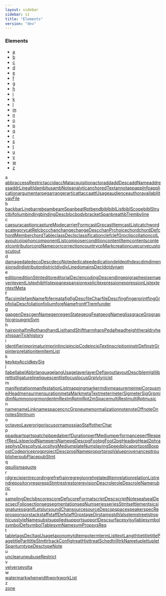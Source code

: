 ```yaml
---
layout: sidebar
sidebar: s1
title: "Elements"
version: "dev"
---
```

<div class="specPage overview">
   <h3>Elements</h3>
   <div class="letterSelection">
      <ul class="pagination">
         <li class="page-item"><a href="#letterFacet_a">a</a></li>
         <li class="page-item"><a href="#letterFacet_b">b</a></li>
         <li class="page-item"><a href="#letterFacet_c">c</a></li>
         <li class="page-item"><a href="#letterFacet_d">d</a></li>
         <li class="page-item"><a href="#letterFacet_e">e</a></li>
         <li class="page-item"><a href="#letterFacet_f">f</a></li>
         <li class="page-item"><a href="#letterFacet_g">g</a></li>
         <li class="page-item"><a href="#letterFacet_h">h</a></li>
         <li class="page-item"><a href="#letterFacet_i">i</a></li>
         <li class="page-item"><a href="#letterFacet_k">k</a></li>
         <li class="page-item"><a href="#letterFacet_l">l</a></li>
         <li class="page-item"><a href="#letterFacet_m">m</a></li>
         <li class="page-item"><a href="#letterFacet_n">n</a></li>
         <li class="page-item"><a href="#letterFacet_o">o</a></li>
         <li class="page-item"><a href="#letterFacet_p">p</a></li>
         <li class="page-item"><a href="#letterFacet_q">q</a></li>
         <li class="page-item"><a href="#letterFacet_r">r</a></li>
         <li class="page-item"><a href="#letterFacet_s">s</a></li>
         <li class="page-item"><a href="#letterFacet_t">t</a></li>
         <li class="page-item"><a href="#letterFacet_u">u</a></li>
         <li class="page-item"><a href="#letterFacet_v">v</a></li>
         <li class="page-item"><a href="#letterFacet_w">w</a></li>
         <li class="page-item"><a href="#letterFacet_z">z</a></li>
      </ul>
   </div>
   <div class="facet letter overview" id="letterFacet_a">
      <div class="label">a</div>
      <div class="statement compact list"><a class="overviewLink element" data-initial="a" data-ident="abbr" href="{{ site.baseurl }}/{{ page.version }}/elements/abbr.html">abbr</a><a class="overviewLink element" data-initial="a" data-ident="accessRestrict" href="{{ site.baseurl }}/{{ page.version }}/elements/accessrestrict.html">accessRestrict</a><a class="overviewLink element" data-initial="a" data-ident="accid" href="{{ site.baseurl }}/{{ page.version }}/elements/accid.html">accid</a><a class="overviewLink element" data-initial="a" data-ident="accMat" href="{{ site.baseurl }}/{{ page.version }}/elements/accmat.html">accMat</a><a class="overviewLink element" data-initial="a" data-ident="acquisition" href="{{ site.baseurl }}/{{ page.version }}/elements/acquisition.html">acquisition</a><a class="overviewLink element" data-initial="a" data-ident="actor" href="{{ site.baseurl }}/{{ page.version }}/elements/actor.html">actor</a><a class="overviewLink element" data-initial="a" data-ident="add" href="{{ site.baseurl }}/{{ page.version }}/elements/add.html">add</a><a class="overviewLink element" data-initial="a" data-ident="addDesc" href="{{ site.baseurl }}/{{ page.version }}/elements/adddesc.html">addDesc</a><a class="overviewLink element" data-initial="a" data-ident="addName" href="{{ site.baseurl }}/{{ page.version }}/elements/addname.html">addName</a><a class="overviewLink element" data-initial="a" data-ident="address" href="{{ site.baseurl }}/{{ page.version }}/elements/address.html">address</a><a class="overviewLink element" data-initial="a" data-ident="addrLine" href="{{ site.baseurl }}/{{ page.version }}/elements/addrline.html">addrLine</a><a class="overviewLink element" data-initial="a" data-ident="altId" href="{{ site.baseurl }}/{{ page.version }}/elements/altid.html">altId</a><a class="overviewLink element" data-initial="a" data-ident="ambitus" href="{{ site.baseurl }}/{{ page.version }}/elements/ambitus.html">ambitus</a><a class="overviewLink element" data-initial="a" data-ident="ambNote" href="{{ site.baseurl }}/{{ page.version }}/elements/ambnote.html">ambNote</a><a class="overviewLink element" data-initial="a" data-ident="analytic" href="{{ site.baseurl }}/{{ page.version }}/elements/analytic.html">analytic</a><a class="overviewLink element" data-initial="a" data-ident="anchoredText" href="{{ site.baseurl }}/{{ page.version }}/elements/anchoredtext.html">anchoredText</a><a class="overviewLink element" data-initial="a" data-ident="annot" href="{{ site.baseurl }}/{{ page.version }}/elements/annot.html">annot</a><a class="overviewLink element" data-initial="a" data-ident="app" href="{{ site.baseurl }}/{{ page.version }}/elements/app.html">app</a><a class="overviewLink element" data-initial="a" data-ident="appInfo" href="{{ site.baseurl }}/{{ page.version }}/elements/appinfo.html">appInfo</a><a class="overviewLink element" data-initial="a" data-ident="application" href="{{ site.baseurl }}/{{ page.version }}/elements/application.html">application</a><a class="overviewLink element" data-initial="a" data-ident="argument" href="{{ site.baseurl }}/{{ page.version }}/elements/argument.html">argument</a><a class="overviewLink element" data-initial="a" data-ident="arpeg" href="{{ site.baseurl }}/{{ page.version }}/elements/arpeg.html">arpeg</a><a class="overviewLink element" data-initial="a" data-ident="arranger" href="{{ site.baseurl }}/{{ page.version }}/elements/arranger.html">arranger</a><a class="overviewLink element" data-initial="a" data-ident="artic" href="{{ site.baseurl }}/{{ page.version }}/elements/artic.html">artic</a><a class="overviewLink element" data-initial="a" data-ident="attacca" href="{{ site.baseurl }}/{{ page.version }}/elements/attacca.html">attacca</a><a class="overviewLink element" data-initial="a" data-ident="attUsage" href="{{ site.baseurl }}/{{ page.version }}/elements/attusage.html">attUsage</a><a class="overviewLink element" data-initial="a" data-ident="audience" href="{{ site.baseurl }}/{{ page.version }}/elements/audience.html">audience</a><a class="overviewLink element" data-initial="a" data-ident="author" href="{{ site.baseurl }}/{{ page.version }}/elements/author.html">author</a><a class="overviewLink element" data-initial="a" data-ident="availability" href="{{ site.baseurl }}/{{ page.version }}/elements/availability.html">availability</a><a class="overviewLink element" data-initial="a" data-ident="avFile" href="{{ site.baseurl }}/{{ page.version }}/elements/avfile.html">avFile</a></div>
   </div>
   <div class="facet letter overview" id="letterFacet_b">
      <div class="label">b</div>
      <div class="statement compact list"><a class="overviewLink element" data-initial="b" data-ident="back" href="{{ site.baseurl }}/{{ page.version }}/elements/back.html">back</a><a class="overviewLink element" data-initial="b" data-ident="barLine" href="{{ site.baseurl }}/{{ page.version }}/elements/barline.html">barLine</a><a class="overviewLink element" data-initial="b" data-ident="barre" href="{{ site.baseurl }}/{{ page.version }}/elements/barre.html">barre</a><a class="overviewLink element" data-initial="b" data-ident="beam" href="{{ site.baseurl }}/{{ page.version }}/elements/beam.html">beam</a><a class="overviewLink element" data-initial="b" data-ident="beamSpan" href="{{ site.baseurl }}/{{ page.version }}/elements/beamspan.html">beamSpan</a><a class="overviewLink element" data-initial="b" data-ident="beatRpt" href="{{ site.baseurl }}/{{ page.version }}/elements/beatrpt.html">beatRpt</a><a class="overviewLink element" data-initial="b" data-ident="bend" href="{{ site.baseurl }}/{{ page.version }}/elements/bend.html">bend</a><a class="overviewLink element" data-initial="b" data-ident="bibl" href="{{ site.baseurl }}/{{ page.version }}/elements/bibl.html">bibl</a><a class="overviewLink element" data-initial="b" data-ident="biblList" href="{{ site.baseurl }}/{{ page.version }}/elements/bibllist.html">biblList</a><a class="overviewLink element" data-initial="b" data-ident="biblScope" href="{{ site.baseurl }}/{{ page.version }}/elements/biblscope.html">biblScope</a><a class="overviewLink element" data-initial="b" data-ident="biblStruct" href="{{ site.baseurl }}/{{ page.version }}/elements/biblstruct.html">biblStruct</a><a class="overviewLink element" data-initial="b" data-ident="bifolium" href="{{ site.baseurl }}/{{ page.version }}/elements/bifolium.html">bifolium</a><a class="overviewLink element" data-initial="b" data-ident="binding" href="{{ site.baseurl }}/{{ page.version }}/elements/binding.html">binding</a><a class="overviewLink element" data-initial="b" data-ident="bindingDesc" href="{{ site.baseurl }}/{{ page.version }}/elements/bindingdesc.html">bindingDesc</a><a class="overviewLink element" data-initial="b" data-ident="bloc" href="{{ site.baseurl }}/{{ page.version }}/elements/bloc.html">bloc</a><a class="overviewLink element" data-initial="b" data-ident="body" href="{{ site.baseurl }}/{{ page.version }}/elements/body.html">body</a><a class="overviewLink element" data-initial="b" data-ident="bracketSpan" href="{{ site.baseurl }}/{{ page.version }}/elements/bracketspan.html">bracketSpan</a><a class="overviewLink element" data-initial="b" data-ident="breath" href="{{ site.baseurl }}/{{ page.version }}/elements/breath.html">breath</a><a class="overviewLink element" data-initial="b" data-ident="bTrem" href="{{ site.baseurl }}/{{ page.version }}/elements/btrem.html">bTrem</a><a class="overviewLink element" data-initial="b" data-ident="byline" href="{{ site.baseurl }}/{{ page.version }}/elements/byline.html">byline</a></div>
   </div>
   <div class="facet letter overview" id="letterFacet_c">
      <div class="label">c</div>
      <div class="statement compact list"><a class="overviewLink element" data-initial="c" data-ident="caesura" href="{{ site.baseurl }}/{{ page.version }}/elements/caesura.html">caesura</a><a class="overviewLink element" data-initial="c" data-ident="caption" href="{{ site.baseurl }}/{{ page.version }}/elements/caption.html">caption</a><a class="overviewLink element" data-initial="c" data-ident="captureMode" href="{{ site.baseurl }}/{{ page.version }}/elements/capturemode.html">captureMode</a><a class="overviewLink element" data-initial="c" data-ident="carrierForm" href="{{ site.baseurl }}/{{ page.version }}/elements/carrierform.html">carrierForm</a><a class="overviewLink element" data-initial="c" data-ident="castGrp" href="{{ site.baseurl }}/{{ page.version }}/elements/castgrp.html">castGrp</a><a class="overviewLink element" data-initial="c" data-ident="castItem" href="{{ site.baseurl }}/{{ page.version }}/elements/castitem.html">castItem</a><a class="overviewLink element" data-initial="c" data-ident="castList" href="{{ site.baseurl }}/{{ page.version }}/elements/castlist.html">castList</a><a class="overviewLink element" data-initial="c" data-ident="catchwords" href="{{ site.baseurl }}/{{ page.version }}/elements/catchwords.html">catchwords</a><a class="overviewLink element" data-initial="c" data-ident="category" href="{{ site.baseurl }}/{{ page.version }}/elements/category.html">category</a><a class="overviewLink element" data-initial="c" data-ident="catRel" href="{{ site.baseurl }}/{{ page.version }}/elements/catrel.html">catRel</a><a class="overviewLink element" data-initial="c" data-ident="cb" href="{{ site.baseurl }}/{{ page.version }}/elements/cb.html">cb</a><a class="overviewLink element" data-initial="c" data-ident="cc" href="{{ site.baseurl }}/{{ page.version }}/elements/cc.html">cc</a><a class="overviewLink element" data-initial="c" data-ident="chan" href="{{ site.baseurl }}/{{ page.version }}/elements/chan.html">chan</a><a class="overviewLink element" data-initial="c" data-ident="change" href="{{ site.baseurl }}/{{ page.version }}/elements/change.html">change</a><a class="overviewLink element" data-initial="c" data-ident="changeDesc" href="{{ site.baseurl }}/{{ page.version }}/elements/changedesc.html">changeDesc</a><a class="overviewLink element" data-initial="c" data-ident="chanPr" href="{{ site.baseurl }}/{{ page.version }}/elements/chanpr.html">chanPr</a><a class="overviewLink element" data-initial="c" data-ident="choice" href="{{ site.baseurl }}/{{ page.version }}/elements/choice.html">choice</a><a class="overviewLink element" data-initial="c" data-ident="chord" href="{{ site.baseurl }}/{{ page.version }}/elements/chord.html">chord</a><a class="overviewLink element" data-initial="c" data-ident="chordDef" href="{{ site.baseurl }}/{{ page.version }}/elements/chorddef.html">chordDef</a><a class="overviewLink element" data-initial="c" data-ident="chordMember" href="{{ site.baseurl }}/{{ page.version }}/elements/chordmember.html">chordMember</a><a class="overviewLink element" data-initial="c" data-ident="chordTable" href="{{ site.baseurl }}/{{ page.version }}/elements/chordtable.html">chordTable</a><a class="overviewLink element" data-initial="c" data-ident="classDecls" href="{{ site.baseurl }}/{{ page.version }}/elements/classdecls.html">classDecls</a><a class="overviewLink element" data-initial="c" data-ident="classification" href="{{ site.baseurl }}/{{ page.version }}/elements/classification.html">classification</a><a class="overviewLink element" data-initial="c" data-ident="clef" href="{{ site.baseurl }}/{{ page.version }}/elements/clef.html">clef</a><a class="overviewLink element" data-initial="c" data-ident="clefGrp" href="{{ site.baseurl }}/{{ page.version }}/elements/clefgrp.html">clefGrp</a><a class="overviewLink element" data-initial="c" data-ident="clip" href="{{ site.baseurl }}/{{ page.version }}/elements/clip.html">clip</a><a class="overviewLink element" data-initial="c" data-ident="collation" href="{{ site.baseurl }}/{{ page.version }}/elements/collation.html">collation</a><a class="overviewLink element" data-initial="c" data-ident="colLayout" href="{{ site.baseurl }}/{{ page.version }}/elements/collayout.html">colLayout</a><a class="overviewLink element" data-initial="c" data-ident="colophon" href="{{ site.baseurl }}/{{ page.version }}/elements/colophon.html">colophon</a><a class="overviewLink element" data-initial="c" data-ident="componentList" href="{{ site.baseurl }}/{{ page.version }}/elements/componentlist.html">componentList</a><a class="overviewLink element" data-initial="c" data-ident="composer" href="{{ site.baseurl }}/{{ page.version }}/elements/composer.html">composer</a><a class="overviewLink element" data-initial="c" data-ident="condition" href="{{ site.baseurl }}/{{ page.version }}/elements/condition.html">condition</a><a class="overviewLink element" data-initial="c" data-ident="contentItem" href="{{ site.baseurl }}/{{ page.version }}/elements/contentitem.html">contentItem</a><a class="overviewLink element" data-initial="c" data-ident="contents" href="{{ site.baseurl }}/{{ page.version }}/elements/contents.html">contents</a><a class="overviewLink element" data-initial="c" data-ident="context" href="{{ site.baseurl }}/{{ page.version }}/elements/context.html">context</a><a class="overviewLink element" data-initial="c" data-ident="contributor" href="{{ site.baseurl }}/{{ page.version }}/elements/contributor.html">contributor</a><a class="overviewLink element" data-initial="c" data-ident="corpName" href="{{ site.baseurl }}/{{ page.version }}/elements/corpname.html">corpName</a><a class="overviewLink element" data-initial="c" data-ident="corr" href="{{ site.baseurl }}/{{ page.version }}/elements/corr.html">corr</a><a class="overviewLink element" data-initial="c" data-ident="correction" href="{{ site.baseurl }}/{{ page.version }}/elements/correction.html">correction</a><a class="overviewLink element" data-initial="c" data-ident="country" href="{{ site.baseurl }}/{{ page.version }}/elements/country.html">country</a><a class="overviewLink element" data-initial="c" data-ident="cpMark" href="{{ site.baseurl }}/{{ page.version }}/elements/cpmark.html">cpMark</a><a class="overviewLink element" data-initial="c" data-ident="creation" href="{{ site.baseurl }}/{{ page.version }}/elements/creation.html">creation</a><a class="overviewLink element" data-initial="c" data-ident="cue" href="{{ site.baseurl }}/{{ page.version }}/elements/cue.html">cue</a><a class="overviewLink element" data-initial="c" data-ident="curve" href="{{ site.baseurl }}/{{ page.version }}/elements/curve.html">curve</a><a class="overviewLink element" data-initial="c" data-ident="custos" href="{{ site.baseurl }}/{{ page.version }}/elements/custos.html">custos</a><a class="overviewLink element" data-initial="c" data-ident="cutout" href="{{ site.baseurl }}/{{ page.version }}/elements/cutout.html">cutout</a></div>
   </div>
   <div class="facet letter overview" id="letterFacet_d">
      <div class="label">d</div>
      <div class="statement compact list"><a class="overviewLink element" data-initial="d" data-ident="damage" href="{{ site.baseurl }}/{{ page.version }}/elements/damage.html">damage</a><a class="overviewLink element" data-initial="d" data-ident="date" href="{{ site.baseurl }}/{{ page.version }}/elements/date.html">date</a><a class="overviewLink element" data-initial="d" data-ident="decoDesc" href="{{ site.baseurl }}/{{ page.version }}/elements/decodesc.html">decoDesc</a><a class="overviewLink element" data-initial="d" data-ident="decoNote" href="{{ site.baseurl }}/{{ page.version }}/elements/deconote.html">decoNote</a><a class="overviewLink element" data-initial="d" data-ident="dedicatee" href="{{ site.baseurl }}/{{ page.version }}/elements/dedicatee.html">dedicatee</a><a class="overviewLink element" data-initial="d" data-ident="dedication" href="{{ site.baseurl }}/{{ page.version }}/elements/dedication.html">dedication</a><a class="overviewLink element" data-initial="d" data-ident="del" href="{{ site.baseurl }}/{{ page.version }}/elements/del.html">del</a><a class="overviewLink element" data-initial="d" data-ident="depth" href="{{ site.baseurl }}/{{ page.version }}/elements/depth.html">depth</a><a class="overviewLink element" data-initial="d" data-ident="desc" href="{{ site.baseurl }}/{{ page.version }}/elements/desc.html">desc</a><a class="overviewLink element" data-initial="d" data-ident="dim" href="{{ site.baseurl }}/{{ page.version }}/elements/dim.html">dim</a><a class="overviewLink element" data-initial="d" data-ident="dimensions" href="{{ site.baseurl }}/{{ page.version }}/elements/dimensions.html">dimensions</a><a class="overviewLink element" data-initial="d" data-ident="dir" href="{{ site.baseurl }}/{{ page.version }}/elements/dir.html">dir</a><a class="overviewLink element" data-initial="d" data-ident="distributor" href="{{ site.baseurl }}/{{ page.version }}/elements/distributor.html">distributor</a><a class="overviewLink element" data-initial="d" data-ident="district" href="{{ site.baseurl }}/{{ page.version }}/elements/district.html">district</a><a class="overviewLink element" data-initial="d" data-ident="div" href="{{ site.baseurl }}/{{ page.version }}/elements/div.html">div</a><a class="overviewLink element" data-initial="d" data-ident="divLine" href="{{ site.baseurl }}/{{ page.version }}/elements/divline.html">divLine</a><a class="overviewLink element" data-initial="d" data-ident="domainsDecl" href="{{ site.baseurl }}/{{ page.version }}/elements/domainsdecl.html">domainsDecl</a><a class="overviewLink element" data-initial="d" data-ident="dot" href="{{ site.baseurl }}/{{ page.version }}/elements/dot.html">dot</a><a class="overviewLink element" data-initial="d" data-ident="dynam" href="{{ site.baseurl }}/{{ page.version }}/elements/dynam.html">dynam</a></div>
   </div>
   <div class="facet letter overview" id="letterFacet_e">
      <div class="label">e</div>
      <div class="statement compact list"><a class="overviewLink element" data-initial="e" data-ident="edition" href="{{ site.baseurl }}/{{ page.version }}/elements/edition.html">edition</a><a class="overviewLink element" data-initial="e" data-ident="editionStmt" href="{{ site.baseurl }}/{{ page.version }}/elements/editionstmt.html">editionStmt</a><a class="overviewLink element" data-initial="e" data-ident="editor" href="{{ site.baseurl }}/{{ page.version }}/elements/editor.html">editor</a><a class="overviewLink element" data-initial="e" data-ident="editorialDecl" href="{{ site.baseurl }}/{{ page.version }}/elements/editorialdecl.html">editorialDecl</a><a class="overviewLink element" data-initial="e" data-ident="encodingDesc" href="{{ site.baseurl }}/{{ page.version }}/elements/encodingdesc.html">encodingDesc</a><a class="overviewLink element" data-initial="e" data-ident="ending" href="{{ site.baseurl }}/{{ page.version }}/elements/ending.html">ending</a><a class="overviewLink element" data-initial="e" data-ident="epigraph" href="{{ site.baseurl }}/{{ page.version }}/elements/epigraph.html">epigraph</a><a class="overviewLink element" data-initial="e" data-ident="episema" href="{{ site.baseurl }}/{{ page.version }}/elements/episema.html">episema</a><a class="overviewLink element" data-initial="e" data-ident="event" href="{{ site.baseurl }}/{{ page.version }}/elements/event.html">event</a><a class="overviewLink element" data-initial="e" data-ident="eventList" href="{{ site.baseurl }}/{{ page.version }}/elements/eventlist.html">eventList</a><a class="overviewLink element" data-initial="e" data-ident="exhibHist" href="{{ site.baseurl }}/{{ page.version }}/elements/exhibhist.html">exhibHist</a><a class="overviewLink element" data-initial="e" data-ident="expan" href="{{ site.baseurl }}/{{ page.version }}/elements/expan.html">expan</a><a class="overviewLink element" data-initial="e" data-ident="expansion" href="{{ site.baseurl }}/{{ page.version }}/elements/expansion.html">expansion</a><a class="overviewLink element" data-initial="e" data-ident="explicit" href="{{ site.baseurl }}/{{ page.version }}/elements/explicit.html">explicit</a><a class="overviewLink element" data-initial="e" data-ident="expression" href="{{ site.baseurl }}/{{ page.version }}/elements/expression.html">expression</a><a class="overviewLink element" data-initial="e" data-ident="expressionList" href="{{ site.baseurl }}/{{ page.version }}/elements/expressionlist.html">expressionList</a><a class="overviewLink element" data-initial="e" data-ident="extent" href="{{ site.baseurl }}/{{ page.version }}/elements/extent.html">extent</a><a class="overviewLink element" data-initial="e" data-ident="extMeta" href="{{ site.baseurl }}/{{ page.version }}/elements/extmeta.html">extMeta</a></div>
   </div>
   <div class="facet letter overview" id="letterFacet_f">
      <div class="label">f</div>
      <div class="statement compact list"><a class="overviewLink element" data-initial="f" data-ident="f" href="{{ site.baseurl }}/{{ page.version }}/elements/f.html">f</a><a class="overviewLink element" data-initial="f" data-ident="facsimile" href="{{ site.baseurl }}/{{ page.version }}/elements/facsimile.html">facsimile</a><a class="overviewLink element" data-initial="f" data-ident="famName" href="{{ site.baseurl }}/{{ page.version }}/elements/famname.html">famName</a><a class="overviewLink element" data-initial="f" data-ident="fb" href="{{ site.baseurl }}/{{ page.version }}/elements/fb.html">fb</a><a class="overviewLink element" data-initial="f" data-ident="fermata" href="{{ site.baseurl }}/{{ page.version }}/elements/fermata.html">fermata</a><a class="overviewLink element" data-initial="f" data-ident="fig" href="{{ site.baseurl }}/{{ page.version }}/elements/fig.html">fig</a><a class="overviewLink element" data-initial="f" data-ident="figDesc" href="{{ site.baseurl }}/{{ page.version }}/elements/figdesc.html">figDesc</a><a class="overviewLink element" data-initial="f" data-ident="fileChar" href="{{ site.baseurl }}/{{ page.version }}/elements/filechar.html">fileChar</a><a class="overviewLink element" data-initial="f" data-ident="fileDesc" href="{{ site.baseurl }}/{{ page.version }}/elements/filedesc.html">fileDesc</a><a class="overviewLink element" data-initial="f" data-ident="fing" href="{{ site.baseurl }}/{{ page.version }}/elements/fing.html">fing</a><a class="overviewLink element" data-initial="f" data-ident="fingerprint" href="{{ site.baseurl }}/{{ page.version }}/elements/fingerprint.html">fingerprint</a><a class="overviewLink element" data-initial="f" data-ident="fingGrp" href="{{ site.baseurl }}/{{ page.version }}/elements/finggrp.html">fingGrp</a><a class="overviewLink element" data-initial="f" data-ident="foliaDesc" href="{{ site.baseurl }}/{{ page.version }}/elements/foliadesc.html">foliaDesc</a><a class="overviewLink element" data-initial="f" data-ident="foliation" href="{{ site.baseurl }}/{{ page.version }}/elements/foliation.html">foliation</a><a class="overviewLink element" data-initial="f" data-ident="folium" href="{{ site.baseurl }}/{{ page.version }}/elements/folium.html">folium</a><a class="overviewLink element" data-initial="f" data-ident="foreName" href="{{ site.baseurl }}/{{ page.version }}/elements/forename.html">foreName</a><a class="overviewLink element" data-initial="f" data-ident="front" href="{{ site.baseurl }}/{{ page.version }}/elements/front.html">front</a><a class="overviewLink element" data-initial="f" data-ident="fTrem" href="{{ site.baseurl }}/{{ page.version }}/elements/ftrem.html">fTrem</a><a class="overviewLink element" data-initial="f" data-ident="funder" href="{{ site.baseurl }}/{{ page.version }}/elements/funder.html">funder</a></div>
   </div>
   <div class="facet letter overview" id="letterFacet_g">
      <div class="label">g</div>
      <div class="statement compact list"><a class="overviewLink element" data-initial="g" data-ident="gap" href="{{ site.baseurl }}/{{ page.version }}/elements/gap.html">gap</a><a class="overviewLink element" data-initial="g" data-ident="genDesc" href="{{ site.baseurl }}/{{ page.version }}/elements/gendesc.html">genDesc</a><a class="overviewLink element" data-initial="g" data-ident="genName" href="{{ site.baseurl }}/{{ page.version }}/elements/genname.html">genName</a><a class="overviewLink element" data-initial="g" data-ident="genre" href="{{ site.baseurl }}/{{ page.version }}/elements/genre.html">genre</a><a class="overviewLink element" data-initial="g" data-ident="genState" href="{{ site.baseurl }}/{{ page.version }}/elements/genstate.html">genState</a><a class="overviewLink element" data-initial="g" data-ident="geogFeat" href="{{ site.baseurl }}/{{ page.version }}/elements/geogfeat.html">geogFeat</a><a class="overviewLink element" data-initial="g" data-ident="geogName" href="{{ site.baseurl }}/{{ page.version }}/elements/geogname.html">geogName</a><a class="overviewLink element" data-initial="g" data-ident="gliss" href="{{ site.baseurl }}/{{ page.version }}/elements/gliss.html">gliss</a><a class="overviewLink element" data-initial="g" data-ident="graceGrp" href="{{ site.baseurl }}/{{ page.version }}/elements/gracegrp.html">graceGrp</a><a class="overviewLink element" data-initial="g" data-ident="graphic" href="{{ site.baseurl }}/{{ page.version }}/elements/graphic.html">graphic</a><a class="overviewLink element" data-initial="g" data-ident="group" href="{{ site.baseurl }}/{{ page.version }}/elements/group.html">group</a><a class="overviewLink element" data-initial="g" data-ident="grpSym" href="{{ site.baseurl }}/{{ page.version }}/elements/grpsym.html">grpSym</a></div>
   </div>
   <div class="facet letter overview" id="letterFacet_h">
      <div class="label">h</div>
      <div class="statement compact list"><a class="overviewLink element" data-initial="h" data-ident="hairpin" href="{{ site.baseurl }}/{{ page.version }}/elements/hairpin.html">hairpin</a><a class="overviewLink element" data-initial="h" data-ident="halfmRpt" href="{{ site.baseurl }}/{{ page.version }}/elements/halfmrpt.html">halfmRpt</a><a class="overviewLink element" data-initial="h" data-ident="hand" href="{{ site.baseurl }}/{{ page.version }}/elements/hand.html">hand</a><a class="overviewLink element" data-initial="h" data-ident="handList" href="{{ site.baseurl }}/{{ page.version }}/elements/handlist.html">handList</a><a class="overviewLink element" data-initial="h" data-ident="handShift" href="{{ site.baseurl }}/{{ page.version }}/elements/handshift.html">handShift</a><a class="overviewLink element" data-initial="h" data-ident="harm" href="{{ site.baseurl }}/{{ page.version }}/elements/harm.html">harm</a><a class="overviewLink element" data-initial="h" data-ident="harpPedal" href="{{ site.baseurl }}/{{ page.version }}/elements/harppedal.html">harpPedal</a><a class="overviewLink element" data-initial="h" data-ident="head" href="{{ site.baseurl }}/{{ page.version }}/elements/head.html">head</a><a class="overviewLink element" data-initial="h" data-ident="height" href="{{ site.baseurl }}/{{ page.version }}/elements/height.html">height</a><a class="overviewLink element" data-initial="h" data-ident="heraldry" href="{{ site.baseurl }}/{{ page.version }}/elements/heraldry.html">heraldry</a><a class="overviewLink element" data-initial="h" data-ident="hex" href="{{ site.baseurl }}/{{ page.version }}/elements/hex.html">hex</a><a class="overviewLink element" data-initial="h" data-ident="hispanTick" href="{{ site.baseurl }}/{{ page.version }}/elements/hispantick.html">hispanTick</a><a class="overviewLink element" data-initial="h" data-ident="history" href="{{ site.baseurl }}/{{ page.version }}/elements/history.html">history</a></div>
   </div>
   <div class="facet letter overview" id="letterFacet_i">
      <div class="label">i</div>
      <div class="statement compact list"><a class="overviewLink element" data-initial="i" data-ident="identifier" href="{{ site.baseurl }}/{{ page.version }}/elements/identifier.html">identifier</a><a class="overviewLink element" data-initial="i" data-ident="imprimatur" href="{{ site.baseurl }}/{{ page.version }}/elements/imprimatur.html">imprimatur</a><a class="overviewLink element" data-initial="i" data-ident="imprint" href="{{ site.baseurl }}/{{ page.version }}/elements/imprint.html">imprint</a><a class="overviewLink element" data-initial="i" data-ident="incip" href="{{ site.baseurl }}/{{ page.version }}/elements/incip.html">incip</a><a class="overviewLink element" data-initial="i" data-ident="incipCode" href="{{ site.baseurl }}/{{ page.version }}/elements/incipcode.html">incipCode</a><a class="overviewLink element" data-initial="i" data-ident="incipText" href="{{ site.baseurl }}/{{ page.version }}/elements/inciptext.html">incipText</a><a class="overviewLink element" data-initial="i" data-ident="inscription" href="{{ site.baseurl }}/{{ page.version }}/elements/inscription.html">inscription</a><a class="overviewLink element" data-initial="i" data-ident="instrDef" href="{{ site.baseurl }}/{{ page.version }}/elements/instrdef.html">instrDef</a><a class="overviewLink element" data-initial="i" data-ident="instrGrp" href="{{ site.baseurl }}/{{ page.version }}/elements/instrgrp.html">instrGrp</a><a class="overviewLink element" data-initial="i" data-ident="interpretation" href="{{ site.baseurl }}/{{ page.version }}/elements/interpretation.html">interpretation</a><a class="overviewLink element" data-initial="i" data-ident="item" href="{{ site.baseurl }}/{{ page.version }}/elements/item.html">item</a><a class="overviewLink element" data-initial="i" data-ident="itemList" href="{{ site.baseurl }}/{{ page.version }}/elements/itemlist.html">itemList</a></div>
   </div>
   <div class="facet letter overview" id="letterFacet_k">
      <div class="label">k</div>
      <div class="statement compact list"><a class="overviewLink element" data-initial="k" data-ident="key" href="{{ site.baseurl }}/{{ page.version }}/elements/key.html">key</a><a class="overviewLink element" data-initial="k" data-ident="keyAccid" href="{{ site.baseurl }}/{{ page.version }}/elements/keyaccid.html">keyAccid</a><a class="overviewLink element" data-initial="k" data-ident="keySig" href="{{ site.baseurl }}/{{ page.version }}/elements/keysig.html">keySig</a></div>
   </div>
   <div class="facet letter overview" id="letterFacet_l">
      <div class="label">l</div>
      <div class="statement compact list"><a class="overviewLink element" data-initial="l" data-ident="l" href="{{ site.baseurl }}/{{ page.version }}/elements/l.html">l</a><a class="overviewLink element" data-initial="l" data-ident="label" href="{{ site.baseurl }}/{{ page.version }}/elements/label.html">label</a><a class="overviewLink element" data-initial="l" data-ident="labelAbbr" href="{{ site.baseurl }}/{{ page.version }}/elements/labelabbr.html">labelAbbr</a><a class="overviewLink element" data-initial="l" data-ident="language" href="{{ site.baseurl }}/{{ page.version }}/elements/language.html">language</a><a class="overviewLink element" data-initial="l" data-ident="langUsage" href="{{ site.baseurl }}/{{ page.version }}/elements/langusage.html">langUsage</a><a class="overviewLink element" data-initial="l" data-ident="layer" href="{{ site.baseurl }}/{{ page.version }}/elements/layer.html">layer</a><a class="overviewLink element" data-initial="l" data-ident="layerDef" href="{{ site.baseurl }}/{{ page.version }}/elements/layerdef.html">layerDef</a><a class="overviewLink element" data-initial="l" data-ident="layout" href="{{ site.baseurl }}/{{ page.version }}/elements/layout.html">layout</a><a class="overviewLink element" data-initial="l" data-ident="layoutDesc" href="{{ site.baseurl }}/{{ page.version }}/elements/layoutdesc.html">layoutDesc</a><a class="overviewLink element" data-initial="l" data-ident="lb" href="{{ site.baseurl }}/{{ page.version }}/elements/lb.html">lb</a><a class="overviewLink element" data-initial="l" data-ident="lem" href="{{ site.baseurl }}/{{ page.version }}/elements/lem.html">lem</a><a class="overviewLink element" data-initial="l" data-ident="lg" href="{{ site.baseurl }}/{{ page.version }}/elements/lg.html">lg</a><a class="overviewLink element" data-initial="l" data-ident="li" href="{{ site.baseurl }}/{{ page.version }}/elements/li.html">li</a><a class="overviewLink element" data-initial="l" data-ident="librettist" href="{{ site.baseurl }}/{{ page.version }}/elements/librettist.html">librettist</a><a class="overviewLink element" data-initial="l" data-ident="ligature" href="{{ site.baseurl }}/{{ page.version }}/elements/ligature.html">ligature</a><a class="overviewLink element" data-initial="l" data-ident="line" href="{{ site.baseurl }}/{{ page.version }}/elements/line.html">line</a><a class="overviewLink element" data-initial="l" data-ident="liquescent" href="{{ site.baseurl }}/{{ page.version }}/elements/liquescent.html">liquescent</a><a class="overviewLink element" data-initial="l" data-ident="list" href="{{ site.baseurl }}/{{ page.version }}/elements/list.html">list</a><a class="overviewLink element" data-initial="l" data-ident="locus" href="{{ site.baseurl }}/{{ page.version }}/elements/locus.html">locus</a><a class="overviewLink element" data-initial="l" data-ident="locusGrp" href="{{ site.baseurl }}/{{ page.version }}/elements/locusgrp.html">locusGrp</a><a class="overviewLink element" data-initial="l" data-ident="lv" href="{{ site.baseurl }}/{{ page.version }}/elements/lv.html">lv</a><a class="overviewLink element" data-initial="l" data-ident="lyricist" href="{{ site.baseurl }}/{{ page.version }}/elements/lyricist.html">lyricist</a></div>
   </div>
   <div class="facet letter overview" id="letterFacet_m">
      <div class="label">m</div>
      <div class="statement compact list"><a class="overviewLink element" data-initial="m" data-ident="manifestation" href="{{ site.baseurl }}/{{ page.version }}/elements/manifestation.html">manifestation</a><a class="overviewLink element" data-initial="m" data-ident="manifestationList" href="{{ site.baseurl }}/{{ page.version }}/elements/manifestationlist.html">manifestationList</a><a class="overviewLink element" data-initial="m" data-ident="mapping" href="{{ site.baseurl }}/{{ page.version }}/elements/mapping.html">mapping</a><a class="overviewLink element" data-initial="m" data-ident="marker" href="{{ site.baseurl }}/{{ page.version }}/elements/marker.html">marker</a><a class="overviewLink element" data-initial="m" data-ident="mdiv" href="{{ site.baseurl }}/{{ page.version }}/elements/mdiv.html">mdiv</a><a class="overviewLink element" data-initial="m" data-ident="measure" href="{{ site.baseurl }}/{{ page.version }}/elements/measure.html">measure</a><a class="overviewLink element" data-initial="m" data-ident="mei" href="{{ site.baseurl }}/{{ page.version }}/elements/mei.html">mei</a><a class="overviewLink element" data-initial="m" data-ident="meiCorpus" href="{{ site.baseurl }}/{{ page.version }}/elements/meicorpus.html">meiCorpus</a><a class="overviewLink element" data-initial="m" data-ident="meiHead" href="{{ site.baseurl }}/{{ page.version }}/elements/meihead.html">meiHead</a><a class="overviewLink element" data-initial="m" data-ident="mensur" href="{{ site.baseurl }}/{{ page.version }}/elements/mensur.html">mensur</a><a class="overviewLink element" data-initial="m" data-ident="mensuration" href="{{ site.baseurl }}/{{ page.version }}/elements/mensuration.html">mensuration</a><a class="overviewLink element" data-initial="m" data-ident="metaMark" href="{{ site.baseurl }}/{{ page.version }}/elements/metamark.html">metaMark</a><a class="overviewLink element" data-initial="m" data-ident="metaText" href="{{ site.baseurl }}/{{ page.version }}/elements/metatext.html">metaText</a><a class="overviewLink element" data-initial="m" data-ident="meter" href="{{ site.baseurl }}/{{ page.version }}/elements/meter.html">meter</a><a class="overviewLink element" data-initial="m" data-ident="meterSig" href="{{ site.baseurl }}/{{ page.version }}/elements/metersig.html">meterSig</a><a class="overviewLink element" data-initial="m" data-ident="meterSigGrp" href="{{ site.baseurl }}/{{ page.version }}/elements/metersiggrp.html">meterSigGrp</a><a class="overviewLink element" data-initial="m" data-ident="midi" href="{{ site.baseurl }}/{{ page.version }}/elements/midi.html">midi</a><a class="overviewLink element" data-initial="m" data-ident="mNum" href="{{ site.baseurl }}/{{ page.version }}/elements/mnum.html">mNum</a><a class="overviewLink element" data-initial="m" data-ident="monogr" href="{{ site.baseurl }}/{{ page.version }}/elements/monogr.html">monogr</a><a class="overviewLink element" data-initial="m" data-ident="mordent" href="{{ site.baseurl }}/{{ page.version }}/elements/mordent.html">mordent</a><a class="overviewLink element" data-initial="m" data-ident="mRest" href="{{ site.baseurl }}/{{ page.version }}/elements/mrest.html">mRest</a><a class="overviewLink element" data-initial="m" data-ident="mRpt" href="{{ site.baseurl }}/{{ page.version }}/elements/mrpt.html">mRpt</a><a class="overviewLink element" data-initial="m" data-ident="mRpt2" href="{{ site.baseurl }}/{{ page.version }}/elements/mrpt2.html">mRpt2</a><a class="overviewLink element" data-initial="m" data-ident="mSpace" href="{{ site.baseurl }}/{{ page.version }}/elements/mspace.html">mSpace</a><a class="overviewLink element" data-initial="m" data-ident="multiRest" href="{{ site.baseurl }}/{{ page.version }}/elements/multirest.html">multiRest</a><a class="overviewLink element" data-initial="m" data-ident="multiRpt" href="{{ site.baseurl }}/{{ page.version }}/elements/multirpt.html">multiRpt</a><a class="overviewLink element" data-initial="m" data-ident="music" href="{{ site.baseurl }}/{{ page.version }}/elements/music.html">music</a></div>
   </div>
   <div class="facet letter overview" id="letterFacet_n">
      <div class="label">n</div>
      <div class="statement compact list"><a class="overviewLink element" data-initial="n" data-ident="name" href="{{ site.baseurl }}/{{ page.version }}/elements/name.html">name</a><a class="overviewLink element" data-initial="n" data-ident="nameLink" href="{{ site.baseurl }}/{{ page.version }}/elements/namelink.html">nameLink</a><a class="overviewLink element" data-initial="n" data-ident="namespace" href="{{ site.baseurl }}/{{ page.version }}/elements/namespace.html">namespace</a><a class="overviewLink element" data-initial="n" data-ident="nc" href="{{ site.baseurl }}/{{ page.version }}/elements/nc.html">nc</a><a class="overviewLink element" data-initial="n" data-ident="ncGrp" href="{{ site.baseurl }}/{{ page.version }}/elements/ncgrp.html">ncGrp</a><a class="overviewLink element" data-initial="n" data-ident="neume" href="{{ site.baseurl }}/{{ page.version }}/elements/neume.html">neume</a><a class="overviewLink element" data-initial="n" data-ident="normalization" href="{{ site.baseurl }}/{{ page.version }}/elements/normalization.html">normalization</a><a class="overviewLink element" data-initial="n" data-ident="note" href="{{ site.baseurl }}/{{ page.version }}/elements/note.html">note</a><a class="overviewLink element" data-initial="n" data-ident="noteOff" href="{{ site.baseurl }}/{{ page.version }}/elements/noteoff.html">noteOff</a><a class="overviewLink element" data-initial="n" data-ident="noteOn" href="{{ site.baseurl }}/{{ page.version }}/elements/noteon.html">noteOn</a><a class="overviewLink element" data-initial="n" data-ident="notesStmt" href="{{ site.baseurl }}/{{ page.version }}/elements/notesstmt.html">notesStmt</a><a class="overviewLink element" data-initial="n" data-ident="num" href="{{ site.baseurl }}/{{ page.version }}/elements/num.html">num</a></div>
   </div>
   <div class="facet letter overview" id="letterFacet_o">
      <div class="label">o</div>
      <div class="statement compact list"><a class="overviewLink element" data-initial="o" data-ident="octave" href="{{ site.baseurl }}/{{ page.version }}/elements/octave.html">octave</a><a class="overviewLink element" data-initial="o" data-ident="oLayer" href="{{ site.baseurl }}/{{ page.version }}/elements/olayer.html">oLayer</a><a class="overviewLink element" data-initial="o" data-ident="orig" href="{{ site.baseurl }}/{{ page.version }}/elements/orig.html">orig</a><a class="overviewLink element" data-initial="o" data-ident="oriscus" href="{{ site.baseurl }}/{{ page.version }}/elements/oriscus.html">oriscus</a><a class="overviewLink element" data-initial="o" data-ident="ornam" href="{{ site.baseurl }}/{{ page.version }}/elements/ornam.html">ornam</a><a class="overviewLink element" data-initial="o" data-ident="ossia" href="{{ site.baseurl }}/{{ page.version }}/elements/ossia.html">ossia</a><a class="overviewLink element" data-initial="o" data-ident="oStaff" href="{{ site.baseurl }}/{{ page.version }}/elements/ostaff.html">oStaff</a><a class="overviewLink element" data-initial="o" data-ident="otherChar" href="{{ site.baseurl }}/{{ page.version }}/elements/otherchar.html">otherChar</a></div>
   </div>
   <div class="facet letter overview" id="letterFacet_p">
      <div class="label">p</div>
      <div class="statement compact list"><a class="overviewLink element" data-initial="p" data-ident="p" href="{{ site.baseurl }}/{{ page.version }}/elements/p.html">p</a><a class="overviewLink element" data-initial="p" data-ident="pad" href="{{ site.baseurl }}/{{ page.version }}/elements/pad.html">pad</a><a class="overviewLink element" data-initial="p" data-ident="part" href="{{ site.baseurl }}/{{ page.version }}/elements/part.html">part</a><a class="overviewLink element" data-initial="p" data-ident="parts" href="{{ site.baseurl }}/{{ page.version }}/elements/parts.html">parts</a><a class="overviewLink element" data-initial="p" data-ident="patch" href="{{ site.baseurl }}/{{ page.version }}/elements/patch.html">patch</a><a class="overviewLink element" data-initial="p" data-ident="pb" href="{{ site.baseurl }}/{{ page.version }}/elements/pb.html">pb</a><a class="overviewLink element" data-initial="p" data-ident="pedal" href="{{ site.baseurl }}/{{ page.version }}/elements/pedal.html">pedal</a><a class="overviewLink element" data-initial="p" data-ident="perfDuration" href="{{ site.baseurl }}/{{ page.version }}/elements/perfduration.html">perfDuration</a><a class="overviewLink element" data-initial="p" data-ident="perfMedium" href="{{ site.baseurl }}/{{ page.version }}/elements/perfmedium.html">perfMedium</a><a class="overviewLink element" data-initial="p" data-ident="performance" href="{{ site.baseurl }}/{{ page.version }}/elements/performance.html">performance</a><a class="overviewLink element" data-initial="p" data-ident="perfRes" href="{{ site.baseurl }}/{{ page.version }}/elements/perfres.html">perfRes</a><a class="overviewLink element" data-initial="p" data-ident="perfResList" href="{{ site.baseurl }}/{{ page.version }}/elements/perfreslist.html">perfResList</a><a class="overviewLink element" data-initial="p" data-ident="periodName" href="{{ site.baseurl }}/{{ page.version }}/elements/periodname.html">periodName</a><a class="overviewLink element" data-initial="p" data-ident="persName" href="{{ site.baseurl }}/{{ page.version }}/elements/persname.html">persName</a><a class="overviewLink element" data-initial="p" data-ident="pgDesc" href="{{ site.baseurl }}/{{ page.version }}/elements/pgdesc.html">pgDesc</a><a class="overviewLink element" data-initial="p" data-ident="pgFoot" href="{{ site.baseurl }}/{{ page.version }}/elements/pgfoot.html">pgFoot</a><a class="overviewLink element" data-initial="p" data-ident="pgFoot2" href="{{ site.baseurl }}/{{ page.version }}/elements/pgfoot2.html">pgFoot2</a><a class="overviewLink element" data-initial="p" data-ident="pgHead" href="{{ site.baseurl }}/{{ page.version }}/elements/pghead.html">pgHead</a><a class="overviewLink element" data-initial="p" data-ident="pgHead2" href="{{ site.baseurl }}/{{ page.version }}/elements/pghead2.html">pgHead2</a><a class="overviewLink element" data-initial="p" data-ident="phrase" href="{{ site.baseurl }}/{{ page.version }}/elements/phrase.html">phrase</a><a class="overviewLink element" data-initial="p" data-ident="physDesc" href="{{ site.baseurl }}/{{ page.version }}/elements/physdesc.html">physDesc</a><a class="overviewLink element" data-initial="p" data-ident="physLoc" href="{{ site.baseurl }}/{{ page.version }}/elements/physloc.html">physLoc</a><a class="overviewLink element" data-initial="p" data-ident="physMedium" href="{{ site.baseurl }}/{{ page.version }}/elements/physmedium.html">physMedium</a><a class="overviewLink element" data-initial="p" data-ident="plateNum" href="{{ site.baseurl }}/{{ page.version }}/elements/platenum.html">plateNum</a><a class="overviewLink element" data-initial="p" data-ident="playingSpeed" href="{{ site.baseurl }}/{{ page.version }}/elements/playingspeed.html">playingSpeed</a><a class="overviewLink element" data-initial="p" data-ident="plica" href="{{ site.baseurl }}/{{ page.version }}/elements/plica.html">plica</a><a class="overviewLink element" data-initial="p" data-ident="port" href="{{ site.baseurl }}/{{ page.version }}/elements/port.html">port</a><a class="overviewLink element" data-initial="p" data-ident="postBox" href="{{ site.baseurl }}/{{ page.version }}/elements/postbox.html">postBox</a><a class="overviewLink element" data-initial="p" data-ident="postCode" href="{{ site.baseurl }}/{{ page.version }}/elements/postcode.html">postCode</a><a class="overviewLink element" data-initial="p" data-ident="price" href="{{ site.baseurl }}/{{ page.version }}/elements/price.html">price</a><a class="overviewLink element" data-initial="p" data-ident="prog" href="{{ site.baseurl }}/{{ page.version }}/elements/prog.html">prog</a><a class="overviewLink element" data-initial="p" data-ident="projectDesc" href="{{ site.baseurl }}/{{ page.version }}/elements/projectdesc.html">projectDesc</a><a class="overviewLink element" data-initial="p" data-ident="propName" href="{{ site.baseurl }}/{{ page.version }}/elements/propname.html">propName</a><a class="overviewLink element" data-initial="p" data-ident="proport" href="{{ site.baseurl }}/{{ page.version }}/elements/proport.html">proport</a><a class="overviewLink element" data-initial="p" data-ident="propValue" href="{{ site.baseurl }}/{{ page.version }}/elements/propvalue.html">propValue</a><a class="overviewLink element" data-initial="p" data-ident="provenance" href="{{ site.baseurl }}/{{ page.version }}/elements/provenance.html">provenance</a><a class="overviewLink element" data-initial="p" data-ident="ptr" href="{{ site.baseurl }}/{{ page.version }}/elements/ptr.html">ptr</a><a class="overviewLink element" data-initial="p" data-ident="publisher" href="{{ site.baseurl }}/{{ page.version }}/elements/publisher.html">publisher</a><a class="overviewLink element" data-initial="p" data-ident="pubPlace" href="{{ site.baseurl }}/{{ page.version }}/elements/pubplace.html">pubPlace</a><a class="overviewLink element" data-initial="p" data-ident="pubStmt" href="{{ site.baseurl }}/{{ page.version }}/elements/pubstmt.html">pubStmt</a></div>
   </div>
   <div class="facet letter overview" id="letterFacet_q">
      <div class="label">q</div>
      <div class="statement compact list"><a class="overviewLink element" data-initial="q" data-ident="q" href="{{ site.baseurl }}/{{ page.version }}/elements/q.html">q</a><a class="overviewLink element" data-initial="q" data-ident="quilisma" href="{{ site.baseurl }}/{{ page.version }}/elements/quilisma.html">quilisma</a><a class="overviewLink element" data-initial="q" data-ident="quote" href="{{ site.baseurl }}/{{ page.version }}/elements/quote.html">quote</a></div>
   </div>
   <div class="facet letter overview" id="letterFacet_r">
      <div class="label">r</div>
      <div class="statement compact list"><a class="overviewLink element" data-initial="r" data-ident="rdg" href="{{ site.baseurl }}/{{ page.version }}/elements/rdg.html">rdg</a><a class="overviewLink element" data-initial="r" data-ident="recipient" href="{{ site.baseurl }}/{{ page.version }}/elements/recipient.html">recipient</a><a class="overviewLink element" data-initial="r" data-ident="recording" href="{{ site.baseurl }}/{{ page.version }}/elements/recording.html">recording</a><a class="overviewLink element" data-initial="r" data-ident="ref" href="{{ site.baseurl }}/{{ page.version }}/elements/ref.html">ref</a><a class="overviewLink element" data-initial="r" data-ident="refrain" href="{{ site.baseurl }}/{{ page.version }}/elements/refrain.html">refrain</a><a class="overviewLink element" data-initial="r" data-ident="reg" href="{{ site.baseurl }}/{{ page.version }}/elements/reg.html">reg</a><a class="overviewLink element" data-initial="r" data-ident="region" href="{{ site.baseurl }}/{{ page.version }}/elements/region.html">region</a><a class="overviewLink element" data-initial="r" data-ident="reh" href="{{ site.baseurl }}/{{ page.version }}/elements/reh.html">reh</a><a class="overviewLink element" data-initial="r" data-ident="relatedItem" href="{{ site.baseurl }}/{{ page.version }}/elements/relateditem.html">relatedItem</a><a class="overviewLink element" data-initial="r" data-ident="relation" href="{{ site.baseurl }}/{{ page.version }}/elements/relation.html">relation</a><a class="overviewLink element" data-initial="r" data-ident="relationList" href="{{ site.baseurl }}/{{ page.version }}/elements/relationlist.html">relationList</a><a class="overviewLink element" data-initial="r" data-ident="rend" href="{{ site.baseurl }}/{{ page.version }}/elements/rend.html">rend</a><a class="overviewLink element" data-initial="r" data-ident="repository" href="{{ site.baseurl }}/{{ page.version }}/elements/repository.html">repository</a><a class="overviewLink element" data-initial="r" data-ident="resp" href="{{ site.baseurl }}/{{ page.version }}/elements/resp.html">resp</a><a class="overviewLink element" data-initial="r" data-ident="respStmt" href="{{ site.baseurl }}/{{ page.version }}/elements/respstmt.html">respStmt</a><a class="overviewLink element" data-initial="r" data-ident="rest" href="{{ site.baseurl }}/{{ page.version }}/elements/rest.html">rest</a><a class="overviewLink element" data-initial="r" data-ident="restore" href="{{ site.baseurl }}/{{ page.version }}/elements/restore.html">restore</a><a class="overviewLink element" data-initial="r" data-ident="revisionDesc" href="{{ site.baseurl }}/{{ page.version }}/elements/revisiondesc.html">revisionDesc</a><a class="overviewLink element" data-initial="r" data-ident="role" href="{{ site.baseurl }}/{{ page.version }}/elements/role.html">role</a><a class="overviewLink element" data-initial="r" data-ident="roleDesc" href="{{ site.baseurl }}/{{ page.version }}/elements/roledesc.html">roleDesc</a><a class="overviewLink element" data-initial="r" data-ident="roleName" href="{{ site.baseurl }}/{{ page.version }}/elements/rolename.html">roleName</a><a class="overviewLink element" data-initial="r" data-ident="rubric" href="{{ site.baseurl }}/{{ page.version }}/elements/rubric.html">rubric</a></div>
   </div>
   <div class="facet letter overview" id="letterFacet_s">
      <div class="label">s</div>
      <div class="statement compact list"><a class="overviewLink element" data-initial="s" data-ident="samplingDecl" href="{{ site.baseurl }}/{{ page.version }}/elements/samplingdecl.html">samplingDecl</a><a class="overviewLink element" data-initial="s" data-ident="sb" href="{{ site.baseurl }}/{{ page.version }}/elements/sb.html">sb</a><a class="overviewLink element" data-initial="s" data-ident="score" href="{{ site.baseurl }}/{{ page.version }}/elements/score.html">score</a><a class="overviewLink element" data-initial="s" data-ident="scoreDef" href="{{ site.baseurl }}/{{ page.version }}/elements/scoredef.html">scoreDef</a><a class="overviewLink element" data-initial="s" data-ident="scoreFormat" href="{{ site.baseurl }}/{{ page.version }}/elements/scoreformat.html">scoreFormat</a><a class="overviewLink element" data-initial="s" data-ident="scriptDesc" href="{{ site.baseurl }}/{{ page.version }}/elements/scriptdesc.html">scriptDesc</a><a class="overviewLink element" data-initial="s" data-ident="scriptNote" href="{{ site.baseurl }}/{{ page.version }}/elements/scriptnote.html">scriptNote</a><a class="overviewLink element" data-initial="s" data-ident="seal" href="{{ site.baseurl }}/{{ page.version }}/elements/seal.html">seal</a><a class="overviewLink element" data-initial="s" data-ident="sealDesc" href="{{ site.baseurl }}/{{ page.version }}/elements/sealdesc.html">sealDesc</a><a class="overviewLink element" data-initial="s" data-ident="secFolio" href="{{ site.baseurl }}/{{ page.version }}/elements/secfolio.html">secFolio</a><a class="overviewLink element" data-initial="s" data-ident="section" href="{{ site.baseurl }}/{{ page.version }}/elements/section.html">section</a><a class="overviewLink element" data-initial="s" data-ident="seg" href="{{ site.baseurl }}/{{ page.version }}/elements/seg.html">seg</a><a class="overviewLink element" data-initial="s" data-ident="segmentation" href="{{ site.baseurl }}/{{ page.version }}/elements/segmentation.html">segmentation</a><a class="overviewLink element" data-initial="s" data-ident="seqNum" href="{{ site.baseurl }}/{{ page.version }}/elements/seqnum.html">seqNum</a><a class="overviewLink element" data-initial="s" data-ident="series" href="{{ site.baseurl }}/{{ page.version }}/elements/series.html">series</a><a class="overviewLink element" data-initial="s" data-ident="seriesStmt" href="{{ site.baseurl }}/{{ page.version }}/elements/seriesstmt.html">seriesStmt</a><a class="overviewLink element" data-initial="s" data-ident="settlement" href="{{ site.baseurl }}/{{ page.version }}/elements/settlement.html">settlement</a><a class="overviewLink element" data-initial="s" data-ident="sic" href="{{ site.baseurl }}/{{ page.version }}/elements/sic.html">sic</a><a class="overviewLink element" data-initial="s" data-ident="signatures" href="{{ site.baseurl }}/{{ page.version }}/elements/signatures.html">signatures</a><a class="overviewLink element" data-initial="s" data-ident="signifLet" href="{{ site.baseurl }}/{{ page.version }}/elements/signiflet.html">signifLet</a><a class="overviewLink element" data-initial="s" data-ident="slur" href="{{ site.baseurl }}/{{ page.version }}/elements/slur.html">slur</a><a class="overviewLink element" data-initial="s" data-ident="soundChan" href="{{ site.baseurl }}/{{ page.version }}/elements/soundchan.html">soundChan</a><a class="overviewLink element" data-initial="s" data-ident="source" href="{{ site.baseurl }}/{{ page.version }}/elements/source.html">source</a><a class="overviewLink element" data-initial="s" data-ident="sourceDesc" href="{{ site.baseurl }}/{{ page.version }}/elements/sourcedesc.html">sourceDesc</a><a class="overviewLink element" data-initial="s" data-ident="sp" href="{{ site.baseurl }}/{{ page.version }}/elements/sp.html">sp</a><a class="overviewLink element" data-initial="s" data-ident="space" href="{{ site.baseurl }}/{{ page.version }}/elements/space.html">space</a><a class="overviewLink element" data-initial="s" data-ident="speaker" href="{{ site.baseurl }}/{{ page.version }}/elements/speaker.html">speaker</a><a class="overviewLink element" data-initial="s" data-ident="specRepro" href="{{ site.baseurl }}/{{ page.version }}/elements/specrepro.html">specRepro</a><a class="overviewLink element" data-initial="s" data-ident="sponsor" href="{{ site.baseurl }}/{{ page.version }}/elements/sponsor.html">sponsor</a><a class="overviewLink element" data-initial="s" data-ident="stack" href="{{ site.baseurl }}/{{ page.version }}/elements/stack.html">stack</a><a class="overviewLink element" data-initial="s" data-ident="staff" href="{{ site.baseurl }}/{{ page.version }}/elements/staff.html">staff</a><a class="overviewLink element" data-initial="s" data-ident="staffDef" href="{{ site.baseurl }}/{{ page.version }}/elements/staffdef.html">staffDef</a><a class="overviewLink element" data-initial="s" data-ident="staffGrp" href="{{ site.baseurl }}/{{ page.version }}/elements/staffgrp.html">staffGrp</a><a class="overviewLink element" data-initial="s" data-ident="stageDir" href="{{ site.baseurl }}/{{ page.version }}/elements/stagedir.html">stageDir</a><a class="overviewLink element" data-initial="s" data-ident="stamp" href="{{ site.baseurl }}/{{ page.version }}/elements/stamp.html">stamp</a><a class="overviewLink element" data-initial="s" data-ident="stdVals" href="{{ site.baseurl }}/{{ page.version }}/elements/stdvals.html">stdVals</a><a class="overviewLink element" data-initial="s" data-ident="stem" href="{{ site.baseurl }}/{{ page.version }}/elements/stem.html">stem</a><a class="overviewLink element" data-initial="s" data-ident="street" href="{{ site.baseurl }}/{{ page.version }}/elements/street.html">street</a><a class="overviewLink element" data-initial="s" data-ident="strophicus" href="{{ site.baseurl }}/{{ page.version }}/elements/strophicus.html">strophicus</a><a class="overviewLink element" data-initial="s" data-ident="styleName" href="{{ site.baseurl }}/{{ page.version }}/elements/stylename.html">styleName</a><a class="overviewLink element" data-initial="s" data-ident="subst" href="{{ site.baseurl }}/{{ page.version }}/elements/subst.html">subst</a><a class="overviewLink element" data-initial="s" data-ident="supplied" href="{{ site.baseurl }}/{{ page.version }}/elements/supplied.html">supplied</a><a class="overviewLink element" data-initial="s" data-ident="support" href="{{ site.baseurl }}/{{ page.version }}/elements/support.html">support</a><a class="overviewLink element" data-initial="s" data-ident="supportDesc" href="{{ site.baseurl }}/{{ page.version }}/elements/supportdesc.html">supportDesc</a><a class="overviewLink element" data-initial="s" data-ident="surface" href="{{ site.baseurl }}/{{ page.version }}/elements/surface.html">surface</a><a class="overviewLink element" data-initial="s" data-ident="syl" href="{{ site.baseurl }}/{{ page.version }}/elements/syl.html">syl</a><a class="overviewLink element" data-initial="s" data-ident="syllable" href="{{ site.baseurl }}/{{ page.version }}/elements/syllable.html">syllable</a><a class="overviewLink element" data-initial="s" data-ident="symbol" href="{{ site.baseurl }}/{{ page.version }}/elements/symbol.html">symbol</a><a class="overviewLink element" data-initial="s" data-ident="symbolDef" href="{{ site.baseurl }}/{{ page.version }}/elements/symboldef.html">symbolDef</a><a class="overviewLink element" data-initial="s" data-ident="symbolTable" href="{{ site.baseurl }}/{{ page.version }}/elements/symboltable.html">symbolTable</a><a class="overviewLink element" data-initial="s" data-ident="symName" href="{{ site.baseurl }}/{{ page.version }}/elements/symname.html">symName</a><a class="overviewLink element" data-initial="s" data-ident="symProp" href="{{ site.baseurl }}/{{ page.version }}/elements/symprop.html">symProp</a><a class="overviewLink element" data-initial="s" data-ident="sysReq" href="{{ site.baseurl }}/{{ page.version }}/elements/sysreq.html">sysReq</a></div>
   </div>
   <div class="facet letter overview" id="letterFacet_t">
      <div class="label">t</div>
      <div class="statement compact list"><a class="overviewLink element" data-initial="t" data-ident="table" href="{{ site.baseurl }}/{{ page.version }}/elements/table.html">table</a><a class="overviewLink element" data-initial="t" data-ident="tagsDecl" href="{{ site.baseurl }}/{{ page.version }}/elements/tagsdecl.html">tagsDecl</a><a class="overviewLink element" data-initial="t" data-ident="tagUsage" href="{{ site.baseurl }}/{{ page.version }}/elements/tagusage.html">tagUsage</a><a class="overviewLink element" data-initial="t" data-ident="taxonomy" href="{{ site.baseurl }}/{{ page.version }}/elements/taxonomy.html">taxonomy</a><a class="overviewLink element" data-initial="t" data-ident="td" href="{{ site.baseurl }}/{{ page.version }}/elements/td.html">td</a><a class="overviewLink element" data-initial="t" data-ident="tempo" href="{{ site.baseurl }}/{{ page.version }}/elements/tempo.html">tempo</a><a class="overviewLink element" data-initial="t" data-ident="term" href="{{ site.baseurl }}/{{ page.version }}/elements/term.html">term</a><a class="overviewLink element" data-initial="t" data-ident="termList" href="{{ site.baseurl }}/{{ page.version }}/elements/termlist.html">termList</a><a class="overviewLink element" data-initial="t" data-ident="textLang" href="{{ site.baseurl }}/{{ page.version }}/elements/textlang.html">textLang</a><a class="overviewLink element" data-initial="t" data-ident="th" href="{{ site.baseurl }}/{{ page.version }}/elements/th.html">th</a><a class="overviewLink element" data-initial="t" data-ident="tie" href="{{ site.baseurl }}/{{ page.version }}/elements/tie.html">tie</a><a class="overviewLink element" data-initial="t" data-ident="title" href="{{ site.baseurl }}/{{ page.version }}/elements/title.html">title</a><a class="overviewLink element" data-initial="t" data-ident="titlePage" href="{{ site.baseurl }}/{{ page.version }}/elements/titlepage.html">titlePage</a><a class="overviewLink element" data-initial="t" data-ident="titlePart" href="{{ site.baseurl }}/{{ page.version }}/elements/titlepart.html">titlePart</a><a class="overviewLink element" data-initial="t" data-ident="titleStmt" href="{{ site.baseurl }}/{{ page.version }}/elements/titlestmt.html">titleStmt</a><a class="overviewLink element" data-initial="t" data-ident="tr" href="{{ site.baseurl }}/{{ page.version }}/elements/tr.html">tr</a><a class="overviewLink element" data-initial="t" data-ident="trackConfig" href="{{ site.baseurl }}/{{ page.version }}/elements/trackconfig.html">trackConfig</a><a class="overviewLink element" data-initial="t" data-ident="treatHist" href="{{ site.baseurl }}/{{ page.version }}/elements/treathist.html">treatHist</a><a class="overviewLink element" data-initial="t" data-ident="treatSched" href="{{ site.baseurl }}/{{ page.version }}/elements/treatsched.html">treatSched</a><a class="overviewLink element" data-initial="t" data-ident="trill" href="{{ site.baseurl }}/{{ page.version }}/elements/trill.html">trill</a><a class="overviewLink element" data-initial="t" data-ident="trkName" href="{{ site.baseurl }}/{{ page.version }}/elements/trkname.html">trkName</a><a class="overviewLink element" data-initial="t" data-ident="tuplet" href="{{ site.baseurl }}/{{ page.version }}/elements/tuplet.html">tuplet</a><a class="overviewLink element" data-initial="t" data-ident="tupletSpan" href="{{ site.baseurl }}/{{ page.version }}/elements/tupletspan.html">tupletSpan</a><a class="overviewLink element" data-initial="t" data-ident="turn" href="{{ site.baseurl }}/{{ page.version }}/elements/turn.html">turn</a><a class="overviewLink element" data-initial="t" data-ident="typeDesc" href="{{ site.baseurl }}/{{ page.version }}/elements/typedesc.html">typeDesc</a><a class="overviewLink element" data-initial="t" data-ident="typeNote" href="{{ site.baseurl }}/{{ page.version }}/elements/typenote.html">typeNote</a></div>
   </div>
   <div class="facet letter overview" id="letterFacet_u">
      <div class="label">u</div>
      <div class="statement compact list"><a class="overviewLink element" data-initial="u" data-ident="unclear" href="{{ site.baseurl }}/{{ page.version }}/elements/unclear.html">unclear</a><a class="overviewLink element" data-initial="u" data-ident="unpub" href="{{ site.baseurl }}/{{ page.version }}/elements/unpub.html">unpub</a><a class="overviewLink element" data-initial="u" data-ident="useRestrict" href="{{ site.baseurl }}/{{ page.version }}/elements/userestrict.html">useRestrict</a></div>
   </div>
   <div class="facet letter overview" id="letterFacet_v">
      <div class="label">v</div>
      <div class="statement compact list"><a class="overviewLink element" data-initial="v" data-ident="vel" href="{{ site.baseurl }}/{{ page.version }}/elements/vel.html">vel</a><a class="overviewLink element" data-initial="v" data-ident="verse" href="{{ site.baseurl }}/{{ page.version }}/elements/verse.html">verse</a><a class="overviewLink element" data-initial="v" data-ident="volta" href="{{ site.baseurl }}/{{ page.version }}/elements/volta.html">volta</a></div>
   </div>
   <div class="facet letter overview" id="letterFacet_w">
      <div class="label">w</div>
      <div class="statement compact list"><a class="overviewLink element" data-initial="w" data-ident="watermark" href="{{ site.baseurl }}/{{ page.version }}/elements/watermark.html">watermark</a><a class="overviewLink element" data-initial="w" data-ident="when" href="{{ site.baseurl }}/{{ page.version }}/elements/when.html">when</a><a class="overviewLink element" data-initial="w" data-ident="width" href="{{ site.baseurl }}/{{ page.version }}/elements/width.html">width</a><a class="overviewLink element" data-initial="w" data-ident="work" href="{{ site.baseurl }}/{{ page.version }}/elements/work.html">work</a><a class="overviewLink element" data-initial="w" data-ident="workList" href="{{ site.baseurl }}/{{ page.version }}/elements/worklist.html">workList</a></div>
   </div>
   <div class="facet letter overview" id="letterFacet_z">
      <div class="label">z</div>
      <div class="statement compact list"><a class="overviewLink element" data-initial="z" data-ident="zone" href="{{ site.baseurl }}/{{ page.version }}/elements/zone.html">zone</a></div>
   </div>
</div>